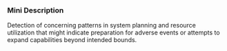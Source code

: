 ### Mini Description

Detection of concerning patterns in system planning and resource utilization that might indicate preparation for adverse events or attempts to expand capabilities beyond intended bounds.
